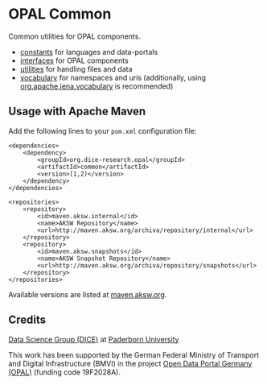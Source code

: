 # OPAL Common

Common utilities for OPAL components.

- [constants](../master/src/main/java/org/dice_research/opal/common/constants) for languages and data-portals
- [interfaces](../master/src/main/java/org/dice_research/opal/common/interfaces) for OPAL components
- [utilities](../master/src/main/java/org/dice_research/opal/common/utilities) for handling files and data
- [vocabulary](../master/src/main/java/org/dice_research/opal/common/vocabulary) for namespaces and uris (additionally, using [org.apache.jena.vocabulary](https://jena.apache.org/documentation/javadoc/jena/org/apache/jena/vocabulary/package-summary.html) is recommended)


## Usage with Apache Maven

Add the following lines to your `pom.xml` configuration file:

	<dependencies>
		<dependency>
			<groupId>org.dice-research.opal</groupId>
			<artifactId>common</artifactId>
			<version>[1,2)</version>
		</dependency>
	</dependencies>
	
	<repositories>
		<repository>
			<id>maven.aksw.internal</id>
			<name>AKSW Repository</name>
			<url>http://maven.aksw.org/archiva/repository/internal</url>
		</repository>
		<repository>
			<id>maven.aksw.snapshots</id>
			<name>AKSW Snapshot Repository</name>
			<url>http://maven.aksw.org/archiva/repository/snapshots</url>
		</repository>
	</repositories>

Available versions are listed at [maven.aksw.org](https://maven.aksw.org/archiva/#advancedsearch/org.dice-research.opal~common~~~~~30).


## Credits

[Data Science Group (DICE)](https://dice-research.org/) at [Paderborn University](https://www.uni-paderborn.de/)

This work has been supported by the German Federal Ministry of Transport and Digital Infrastructure (BMVI) in the project [Open Data Portal Germany (OPAL)](http://projekt-opal.de/) (funding code 19F2028A).
